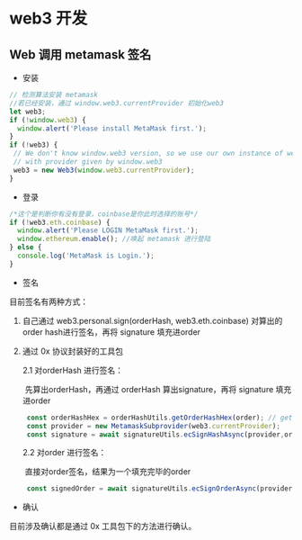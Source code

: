 # web3 开发

##  Web 调用 metamask 签名

- 安装

```javascript
// 检测算法安装 metamask
//若已经安装，通过 window.web3.currentProvider 初始化web3
let web3;
if (!window.web3) {
  window.alert('Please install MetaMask first.');
}
if (!web3) {
 // We don't know window.web3 version, so we use our own instance of web3
 // with provider given by window.web3
 web3 = new Web3(window.web3.currentProvider);
}
```



- 登录

```javascript
/*这个是判断你有没有登录，coinbase是你此时选择的账号*/
if (!web3.eth.coinbase) {
  window.alert('Please LOGIN MetaMask first.');
  window.ethereum.enable(); //唤起 metamask 进行登陆
} else {
  console.log('MetaMask is Login.');
}
```





- 签名

目前签名有两种方式：

1. 自己通过 web3.personal.sign(orderHash, web3.eth.coinbase)  对算出的order hash进行签名，再将 signature 填充进order

2. 通过 0x 协议封装好的工具包

   2.1  对orderHash 进行签名：

   ​       先算出orderHash，再通过 orderHash 算出signature，再将 signature 填充进order

   ```javascript
    const orderHashHex = orderHashUtils.getOrderHashHex(order); // get hash
    const provider = new MetamaskSubprovider(web3.currentProvider);
    const signature = await signatureUtils.ecSignHashAsync(provider,orderHashHex,signedOrder);
   ```

   

   2.2  对order 进行签名：

   ​       直接对order签名，结果为一个填充完毕的order

   ```javascript
    const signedOrder = await signatureUtils.ecSignOrderAsync(provider, order, signAddress);
   ```



-  确认

目前涉及确认都是通过 0x 工具包下的方法进行确认。
